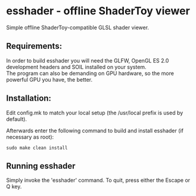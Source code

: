 esshader - offline ShaderToy viewer
===========================================
Simple offline ShaderToy-compatible GLSL shader viewer.


Requirements:
-------------
In order to build esshader you will need the GLFW, OpenGL ES 2.0 development headers and SOIL installed on your system.  
The program can also be demanding on GPU hardware, so the more powerful GPU you have, the better.  


Installation:
-------------
Edit config.mk to match your local setup (the /usr/local prefix
is used by default).

Afterwards enter the following command to build and install
esshader (if necessary as root):

```
sudo make clean install
```

Running esshader
------------------
Simply invoke the 'esshader' command. To quit, press either
the Escape or Q key.
